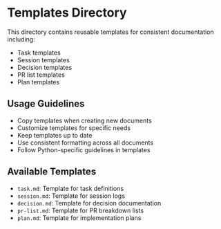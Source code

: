 # Templates Directory

This directory contains reusable templates for consistent documentation including:

- Task templates
- Session templates
- Decision templates
- PR list templates
- Plan templates

## Usage Guidelines
- Copy templates when creating new documents
- Customize templates for specific needs
- Keep templates up to date
- Use consistent formatting across all documents
- Follow Python-specific guidelines in templates

## Available Templates
- `task.md`: Template for task definitions
- `session.md`: Template for session logs
- `decision.md`: Template for decision documentation
- `pr-list.md`: Template for PR breakdown lists
- `plan.md`: Template for implementation plans